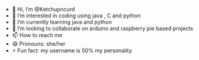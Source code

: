 - 👋 Hi, I’m @Ketchupncurd
- 👀 I’m interested in coding using java , C and python
- 🌱 I’m currently learning java and python 
- 💞️ I’m looking to collaborate on arduino and raspberry pie based projects
- 📫 How to reach me
- 😄 Pronouns: she/her
- ⚡ Fun fact: my username is 50% my personality

<!---
Ketchupncurd/Ketchupncurd is a ✨ special ✨ repository because its `README.md` (this file) appears on your GitHub profile.
You can click the Preview link to take a look at your changes.
--->
